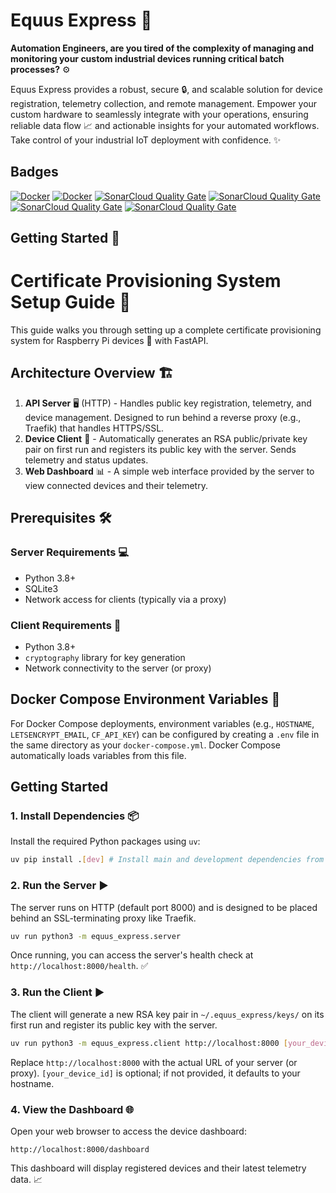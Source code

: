 # Equus Express 🐎

**Automation Engineers, are you tired of the complexity of managing and monitoring your custom industrial devices running critical batch processes?** ⚙️

Equus Express provides a robust, secure 🔒, and scalable solution for device registration, telemetry collection, and remote management. Empower your custom hardware to seamlessly integrate with your operations, ensuring reliable data flow 📈 and actionable insights for your automated workflows. Take control of your industrial IoT deployment with confidence. ✨

## Badges

[![Docker](https://github.com/jvishnefske/equusExpress/actions/workflows/docker-publish.yml/badge.svg)](https://github.com/jvishnefske/equusExpress/actions/workflows/docker-publish.yml)
[![Docker](https://github.com/jvishnefske/equusExpress/actions/workflows/build.yml/badge.svg)](https://github.com/jvishnefske/equusExpress/actions/workflows/build.yml)
[![SonarCloud Quality Gate](https://sonarcloud.io/api/project_badges/measure?project=jvishnefske_equusExpress&metric=coverage)](https://sonarcloud.io/component_measures?id=jvishnefske_equusExpress&metric=coverage)
[![SonarCloud Quality Gate](https://sonarcloud.io/api/project_badges/measure?project=jvishnefske_equusExpress&metric=security_rating)](https://sonarcloud.io/component_measures?metric=Security&id=jvishnefske_equusExpress)
[![SonarCloud Quality Gate](https://sonarcloud.io/api/project_badges/measure?project=jvishnefske_equusExpress&metric=ncloc)](https://sonarcloud.io/dashboard?id=jvishnefske_equusExpress)
[![SonarCloud Quality Gate](https://sonarcloud.io/api/project_badges/measure?project=jvishnefske_equusExpress&metric=vulnerabilities)](https://sonarcloud.io/dashboard?id=jvishnefske_equusExpress)


## Getting Started 🚀

# Certificate Provisioning System Setup Guide 📜

This guide walks you through setting up a complete certificate provisioning system for Raspberry Pi devices 🍓 with FastAPI.

## Architecture Overview 🏗️

1.  **API Server** 🖥️ (HTTP) - Handles public key registration, telemetry, and device management. Designed to run behind a reverse proxy (e.g., Traefik) that handles HTTPS/SSL.
2.  **Device Client** 🔌 - Automatically generates an RSA public/private key pair on first run and registers its public key with the server. Sends telemetry and status updates.
3.  **Web Dashboard** 📊 - A simple web interface provided by the server to view connected devices and their telemetry.

## Prerequisites 🛠️

### Server Requirements 💻
-   Python 3.8+
-   SQLite3
-   Network access for clients (typically via a proxy)

### Client Requirements 📱
-   Python 3.8+
-   `cryptography` library for key generation
-   Network connectivity to the server (or proxy)

## Docker Compose Environment Variables 🐳

For Docker Compose deployments, environment variables (e.g., `HOSTNAME`, `LETSENCRYPT_EMAIL`, `CF_API_KEY`) can be configured by creating a `.env` file in the same directory as your `docker-compose.yml`. Docker Compose automatically loads variables from this file.


## Getting Started

### 1. Install Dependencies 📦

Install the required Python packages using `uv`:

```bash
uv pip install .[dev] # Install main and development dependencies from pyproject.toml
```

### 2. Run the Server ▶️

The server runs on HTTP (default port 8000) and is designed to be placed behind an SSL-terminating proxy like Traefik.

```bash
uv run python3 -m equus_express.server
```

Once running, you can access the server's health check at `http://localhost:8000/health`. ✅

### 3. Run the Client ▶️

The client will generate a new RSA key pair in `~/.equus_express/keys/` on its first run and register its public key with the server.

```bash
uv run python3 -m equus_express.client http://localhost:8000 [your_device_id]
```
Replace `http://localhost:8000` with the actual URL of your server (or proxy). `[your_device_id]` is optional; if not provided, it defaults to your hostname.

### 4. View the Dashboard 🌐

Open your web browser to access the device dashboard:

```
http://localhost:8000/dashboard
```

This dashboard will display registered devices and their latest telemetry data. 📈
